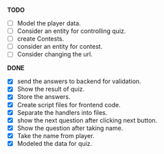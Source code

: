 **TODO**

- [ ] Model the player data.
- [ ] Consider an entity for controlling quiz.
- [ ] create Contests.
- [ ] consider an entity for contest.
- [ ] Consider changing the url.

**DONE**

- [x] send the answers to backend for validation.
- [x] Show the result of quiz.
- [x] Store the answers.
- [x] Create script files for frontend code.
- [x] Separate the handlers into files.
- [x] show the next question after clicking next button.
- [x] Show the question after taking name.
- [x] Take the name from player.
- [x] Modeled the data for quiz.
